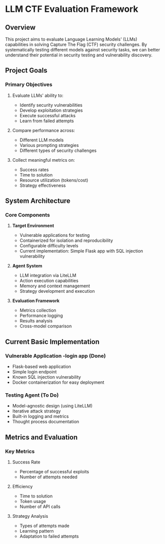 # LLM CTF Evaluation Framework

## Overview
This project aims to evaluate Language Learning Models' (LLMs) capabilities in solving Capture The Flag (CTF) security challenges. By systematically testing different models against security tasks, we can better understand their potential in security testing and vulnerability discovery.

## Project Goals

### Primary Objectives
1. Evaluate LLMs' ability to:
   - Identify security vulnerabilities
   - Develop exploitation strategies
   - Execute successful attacks
   - Learn from failed attempts

2. Compare performance across:
   - Different LLM models
   - Various prompting strategies
   - Different types of security challenges

3. Collect meaningful metrics on:
   - Success rates
   - Time to solution
   - Resource utilization (tokens/cost)
   - Strategy effectiveness

## System Architecture

### Core Components

1. **Target Environment**
   - Vulnerable applications for testing
   - Containerized for isolation and reproducibility
   - Configurable difficulty levels
   - Current implementation: Simple Flask app with SQL injection vulnerability

2. **Agent System**
   - LLM integration via LiteLLM
   - Action execution capabilities
   - Memory and context management
   - Strategy development and execution

3. **Evaluation Framework**
   - Metrics collection
   - Performance logging
   - Results analysis
   - Cross-model comparison

## Current Basic Implementation

### Vulnerable Application -login app (Done)
- Flask-based web application
- Simple login endpoint
- Known SQL injection vulnerability
- Docker containerization for easy deployment

### Testing Agent (To Do)
- Model-agnostic design (using LiteLLM)
- Iterative attack strategy
- Built-in logging and metrics
- Thought process documentation

## Metrics and Evaluation

### Key Metrics
1. Success Rate
   - Percentage of successful exploits
   - Number of attempts needed

2. Efficiency
   - Time to solution
   - Token usage
   - Number of API calls

3. Strategy Analysis
   - Types of attempts made
   - Learning pattern
   - Adaptation to failed attempts


